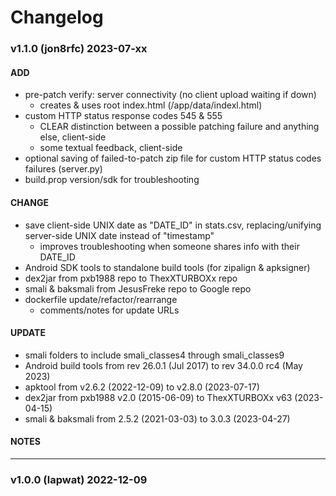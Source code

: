 # Changelog

### v1.1.0 (jon8rfc) 2023-07-xx
#### ADD
* pre-patch verify: server connectivity (no client upload waiting if down)
  * creates & uses root index.html (/app/data/indexl.html)
* custom HTTP status response codes 545 & 555
  * CLEAR distinction between a possible patching failure and anything else, client-side
  * some textual feedback, client-side
* optional saving of failed-to-patch zip file for custom HTTP status codes failures (server.py)
* build.prop version/sdk for troubleshooting
#### CHANGE
* save client-side UNIX date as "DATE_ID" in stats.csv, replacing/unifying server-side UNIX date instead of "timestamp"
  * improves troubleshooting when someone shares info with their DATE_ID
* Android SDK tools to standalone build tools (for zipalign & apksigner)
* dex2jar from pxb1988 repo to ThexXTURBOXx repo
* smali & baksmali from JesusFreke repo to Google repo
* dockerfile update/refactor/rearrange
  * comments/notes for update URLs
#### UPDATE
* smali folders to include smali_classes4 through smali_classes9
* Android build tools from rev 26.0.1 (Jul 2017) to rev 34.0.0 rc4 (May 2023)
* apktool from v2.6.2 (2022-12-09) to v2.8.0 (2023-07-17)
* dex2jar from pxb1988 v2.0 (2015-06-09) to ThexXTURBOXx v63 (2023-04-15)
* smali & baksmali from 2.5.2 (2021-03-03) to 3.0.3 (2023-04-27)
#### NOTES

---
### v1.0.0 (lapwat)  2022-12-09
